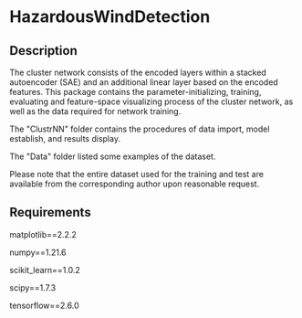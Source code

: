 # HazardousWindDetection

## Description
The cluster network consists of the encoded layers within a stacked autoencoder (SAE)  and an additional linear layer based on the encoded features.
This package contains the parameter-initializing, training, evaluating and feature-space visualizing process of the cluster network, as well as the data required for network training.


The "ClustrNN" folder contains the procedures of data import, model establish, and results display.

The "Data" folder listed some examples of the dataset.

Please note that the entire dataset used for the training and test  are available from the corresponding
author upon reasonable request. 
## Requirements
matplotlib==2.2.2

numpy==1.21.6

scikit_learn==1.0.2

scipy==1.7.3

tensorflow==2.6.0
